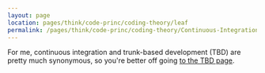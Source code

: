 ```yaml
---
layout: page
location: pages/think/code-princ/coding-theory/leaf
permalink: /pages/think/code-princ/coding-theory/Continuous-Integration
---
```


For me, continuous integration and trunk-based development (TBD) are pretty much synonymous, so you're better off going [to the TBD page](/pages/think/code-princ/coding-theory/Trunk-Based-Development).